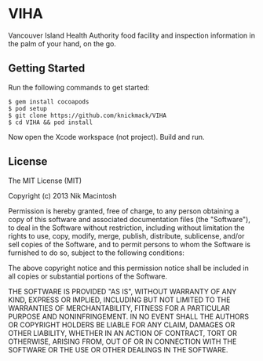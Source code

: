 # VIHA

Vancouver Island Health Authority food facility and inspection information in the palm of your hand, on the go.

## Getting Started

Run the following commands to get started:

    $ gem install cocoapods
    $ pod setup
    $ git clone https://github.com/knickmack/VIHA
    $ cd VIHA && pod install

Now open the Xcode workspace (not project). Build and run.

## License

The MIT License (MIT)

Copyright (c) 2013 Nik Macintosh

Permission is hereby granted, free of charge, to any person obtaining a copy
of this software and associated documentation files (the "Software"), to deal
in the Software without restriction, including without limitation the rights
to use, copy, modify, merge, publish, distribute, sublicense, and/or sell
copies of the Software, and to permit persons to whom the Software is
furnished to do so, subject to the following conditions:

The above copyright notice and this permission notice shall be included in
all copies or substantial portions of the Software.

THE SOFTWARE IS PROVIDED "AS IS", WITHOUT WARRANTY OF ANY KIND, EXPRESS OR
IMPLIED, INCLUDING BUT NOT LIMITED TO THE WARRANTIES OF MERCHANTABILITY,
FITNESS FOR A PARTICULAR PURPOSE AND NONINFRINGEMENT. IN NO EVENT SHALL THE
AUTHORS OR COPYRIGHT HOLDERS BE LIABLE FOR ANY CLAIM, DAMAGES OR OTHER
LIABILITY, WHETHER IN AN ACTION OF CONTRACT, TORT OR OTHERWISE, ARISING FROM,
OUT OF OR IN CONNECTION WITH THE SOFTWARE OR THE USE OR OTHER DEALINGS IN
THE SOFTWARE.
